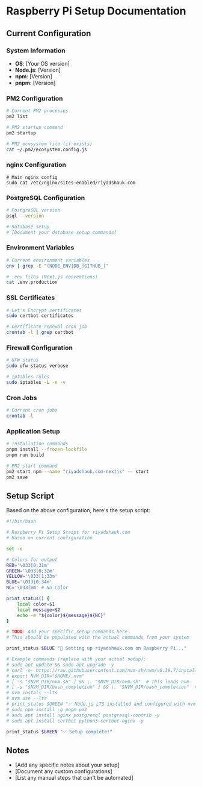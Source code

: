 # Raspberry Pi Setup Documentation

## Current Configuration

### System Information
- **OS**: [Your OS version]
- **Node.js**: [Version]
- **npm**: [Version]
- **pnpm**: [Version]

### PM2 Configuration
```bash
# Current PM2 processes
pm2 list

# PM2 startup command
pm2 startup

# PM2 ecosystem file (if exists)
cat ~/.pm2/ecosystem.config.js
```

### nginx Configuration
```nginx
# Main nginx config
sudo cat /etc/nginx/sites-enabled/riyadshauk.com
```

### PostgreSQL Configuration
```bash
# PostgreSQL version
psql --version

# Database setup
# [Document your database setup commands]
```

### Environment Variables
```bash
# Current environment variables
env | grep -E "(NODE_ENV|DB_|GITHUB_)"

# .env files (Next.js conventions)
cat .env.production
```

### SSL Certificates
```bash
# Let's Encrypt certificates
sudo certbot certificates

# Certificate renewal cron job
crontab -l | grep certbot
```

### Firewall Configuration
```bash
# UFW status
sudo ufw status verbose

# iptables rules
sudo iptables -L -n -v
```

### Cron Jobs
```bash
# Current cron jobs
crontab -l
```

### Application Setup
```bash
# Installation commands
pnpm install --frozen-lockfile
pnpm run build

# PM2 start command
pm2 start npm --name "riyadshauk.com-nextjs" -- start
pm2 save
```

## Setup Script

Based on the above configuration, here's the setup script:

```bash
#!/bin/bash

# Raspberry Pi Setup Script for riyadshauk.com
# Based on current configuration

set -e

# Colors for output
RED='\033[0;31m'
GREEN='\033[0;32m'
YELLOW='\033[1;33m'
BLUE='\033[0;34m'
NC='\033[0m' # No Color

print_status() {
    local color=$1
    local message=$2
    echo -e "${color}${message}${NC}"
}

# TODO: Add your specific setup commands here
# This should be populated with the actual commands from your system

print_status $BLUE "🚀 Setting up riyadshauk.com on Raspberry Pi..."

# Example commands (replace with your actual setup):
# sudo apt update && sudo apt upgrade -y
# curl -o- https://raw.githubusercontent.com/nvm-sh/nvm/v0.39.7/install.sh | bash
# export NVM_DIR="$HOME/.nvm"
# [ -s "$NVM_DIR/nvm.sh" ] && \. "$NVM_DIR/nvm.sh"  # This loads nvm
# [ -s "$NVM_DIR/bash_completion" ] && \. "$NVM_DIR/bash_completion"  # This loads nvm bash_completion
# nvm install --lts
# nvm use --lts
# print_status $GREEN "✅ Node.js LTS installed and configured with nvm"
# sudo npm install -g pnpm pm2
# sudo apt install nginx postgresql postgresql-contrib -y
# sudo apt install certbot python3-certbot-nginx -y

print_status $GREEN "✅ Setup complete!"
```

## Notes

- [Add any specific notes about your setup]
- [Document any custom configurations]
- [List any manual steps that can't be automated] 